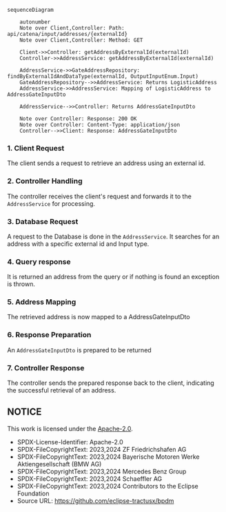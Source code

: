 ````mermaid
sequenceDiagram

    autonumber
    Note over Client,Controller: Path: api/catena/input/addresses/{externalId}
    Note over Client,Controller: Method: GET

    Client->>Controller: getAddressByExternalId(externalId)
    Controller->>AddressService: getAddressByExternalId(externalId)

    AddressService->>GateAddressRepository: findByExternalIdAndDataType(externalId, OutputInputEnum.Input)
    GateAddressRepository-->>AddressService: Returns LogisticAddress
    AddressService->>AddressService: Mapping of LogisticAddress to AddressGateInputDto

    AddressService-->>Controller: Returns AddressGateInputDto 

    Note over Controller: Response: 200 OK 
    Note over Controller: Content-Type: application/json
    Controller-->>Client: Response: AddressGateInputDto

````

### 1. Client Request

The client sends a request to retrieve an address using an external id.

### 2. Controller Handling

The controller receives the client's request and forwards it to the `AddressService` for processing.

### 3. Database Request

A request to the Database is done in the `AddressService`. It searches for an address with a specific external id and Input type.

### 4. Query response

It is returned an address from the query or if nothing is found an exception is thrown.

### 5. Address Mapping

The retrieved address is now mapped to a AddressGateInputDto

### 6. Response Preparation

An `AddressGateInputDto` is prepared to be returned

### 7. Controller Response

The controller sends the prepared response back to the client, indicating the successful retrieval of an address.

## NOTICE

This work is licensed under the [Apache-2.0](https://www.apache.org/licenses/LICENSE-2.0).

- SPDX-License-Identifier: Apache-2.0
- SPDX-FileCopyrightText: 2023,2024 ZF Friedrichshafen AG
- SPDX-FileCopyrightText: 2023,2024 Bayerische Motoren Werke Aktiengesellschaft (BMW AG)
- SPDX-FileCopyrightText: 2023,2024 Mercedes Benz Group
- SPDX-FileCopyrightText: 2023,2024 Schaeffler AG
- SPDX-FileCopyrightText: 2023,2024 Contributors to the Eclipse Foundation
- Source URL: https://github.com/eclipse-tractusx/bpdm
